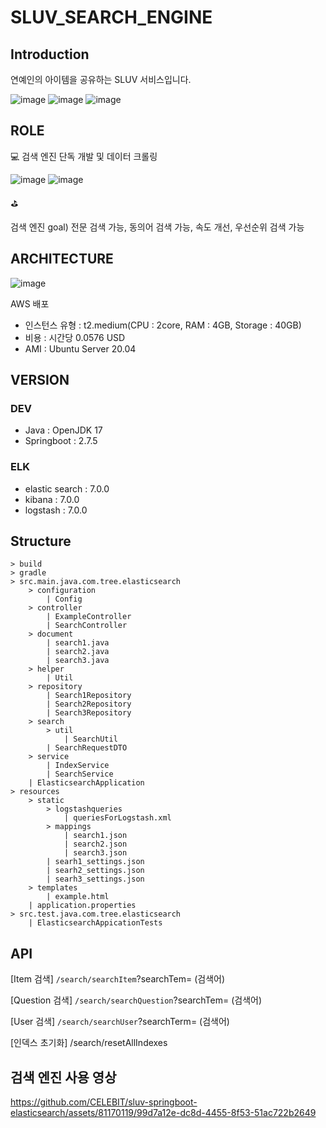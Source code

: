 # SLUV_SEARCH_ENGINE

## Introduction
연예인의 아이템을 공유하는 SLUV 서비스입니다. 

![image](https://github.com/CELEBIT/sluv-springboot-elasticsearch/assets/81170119/29e74dca-dbe4-4047-91df-e728a27d2a2d)
![image](https://github.com/CELEBIT/sluv-springboot-elasticsearch/assets/81170119/2291f849-8d5f-49f0-98d9-a1620c5886ee)
![image](https://github.com/CELEBIT/sluv-springboot-elasticsearch/assets/81170119/2e0a2c03-39d5-4981-a51e-01aef99ac2d9)

## ROLE
💻 검색 엔진 단독 개발 및 데이터 크롤링

![image](https://github.com/CELEBIT/sluv-springboot-elasticsearch/assets/81170119/0df8ed04-5e98-4d80-8810-5c5fd444d1f7)
![image](https://github.com/CELEBIT/sluv-springboot-elasticsearch/assets/81170119/63f834f0-f00a-47b5-842c-4a81ba99e0ac)

⛳️ 

검색 엔진 goal) 전문 검색 가능, 동의어 검색 가능, 속도 개선, 우선순위 검색 가능

## ARCHITECTURE
![image](https://github.com/CELEBIT/sluv-springboot-elasticsearch/assets/81170119/fdb7d3b0-a57d-480e-8f0e-8b2b85d30ba8)

AWS 배포
- 인스턴스 유형 : t2.medium(CPU : 2core, RAM : 4GB, Storage : 40GB)
- 비용 : 시간당 0.0576 USD
- AMI : Ubuntu Server 20.04

## VERSION
### DEV 
- Java : OpenJDK 17
- Springboot : 2.7.5
### ELK 
- elastic search : 7.0.0
- kibana : 7.0.0
- logstash : 7.0.0

## Structure
    > build
    > gradle
    > src.main.java.com.tree.elasticsearch
        > configuration
            | Config
        > controller 
            | ExampleController
            | SearchController
        > document
            | search1.java
            | search2.java
            | search3.java 
        > helper
            | Util 
        > repository
            | Search1Repository 
            | Search2Repository 
            | Search3Repository 
        > search
            > util
                | SearchUtil 
            | SearchRequestDTO 
        > service 
            | IndexService 
            | SearchService 
        | ElasticsearchApplication 
    > resources
        > static
            > logstashqueries
                | queriesForLogstash.xml 
            > mappings 
                | search1.json 
                | search2.json 
                | search3.json 
            | searh1_settings.json 
            | searh2_settings.json 
            | searh3_settings.json 
        > templates
            | example.html
        | application.properties 
    > src.test.java.com.tree.elasticsearch
        | ElasticsearchAppicationTests 

## API 
[Item 검색]
`/search/searchItem`?searchTem= (검색어)

[Question 검색]
`/search/searchQuestion`?searchTem= (검색어)

[User 검색]
`/search/searchUser`?searchTerm= (검색어)

[인덱스 초기화]
/search/resetAllIndexes

## 검색 엔진 사용 영상
https://github.com/CELEBIT/sluv-springboot-elasticsearch/assets/81170119/99d7a12e-dc8d-4455-8f53-51ac722b2649


